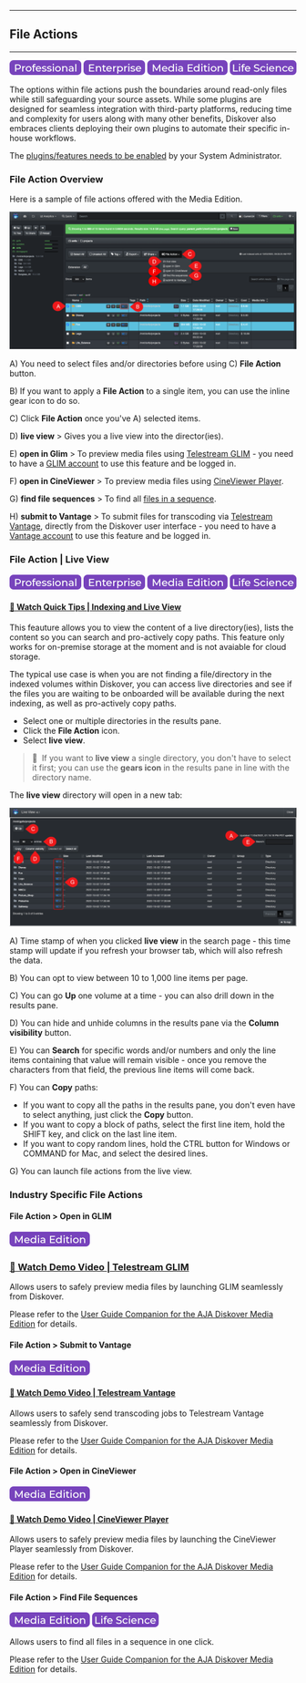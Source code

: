 <p id="file_action"></p>

___
## File Actions
___

![Image: Professional Edition Label](images/button_edition_professional.png)&nbsp;![Image: Enterprise Edition Label](images/button_edition_enterprise.png)&nbsp;![Image: AJA Diskover Media Edition Label](images/button_edition_media.png)&nbsp;![Image: Life Science Edition Label](images/button_edition_life_science.png)

The options within file actions push the boundaries around read-only files while still safeguarding your source assets. While some plugins are designed for seamless integration with third-party platforms, reducing time and complexity for users along with many other benefits, Diskover also embraces clients deploying their own plugins to automate their specific in-house workflows. 

The [plugins/features needs to be enabled](#https://docs.diskoverdata.com/diskover_configuration_and_administration_guide/#diskover-web-plugins-file-actions) by your System Administrator.

### File Action Overview

Here is a sample of file actions offered with the Media Edition.

![Image: Select File Action](images/image_file_action_options_20221104.png)

A) You need to select files and/or directories before using C) **File Action** button.

B) If you want to apply a **File Action** to a single item, you can use the inline gear icon to do so.

C) Click **File Action** once you've A) selected items.

D) **live view** > Gives you a live view into the director(ies).

E) **open in Glim** > To preview media files using [Telestream GLIM](https://diskoverdata.com/products/products-aja-media-edition/#glim) - you need to have a [GLIM account](https://www.telestream.net/glim/overview.htm) to use this feature and be logged in.

F) **open in CineViewer** > To preview media files using [CineViewer Player](https://diskoverdata.com/products/products-aja-media-edition/#cineviewer).

G) **find file sequences** > To find all [files in a sequence](https://docs.diskoverdata.com/diskover_user_guide_companion_aja_media_edition/#find-file-sequences).

H) **submit to Vantage** > To submit files for transcoding via [Telestream Vantage](https://diskoverdata.com/products/products-aja-media-edition/#vantage), directly from the Diskover user interface - you need to have a [Vantage account](http://www.telestream.net/vantage/overview.htm) to use this feature and be logged in.

<p id="file_action_live_view"></p>

### File Action | Live View

![Image: Professional Edition Label](images/button_edition_professional.png)&nbsp;![Image: Enterprise Edition Label](images/button_edition_enterprise.png)&nbsp;![Image: AJA Diskover Media Edition Label](images/button_edition_media.png)&nbsp;![Image: Life Science Edition Label](images/button_edition_life_science.png)

#### [🍿 Watch Quick Tips | Indexing and Live View](https://vimeo.com/767272643)

This feauture allows you to view the content of a live directory(ies), lists the content so you can search and pro-actively copy paths. This feature only works for on-premise storage at the moment and is not avaiable for cloud storage.

The typical use case is when you are not finding a file/directory in the indexed volumes within Diskover, you can access live directories and see if the files you are waiting to be onboarded will be available during the next indexing, as well as pro-actively copy paths.

- Select one or multiple directories in the results pane.
- Click the **File Action** icon.
- Select **live view**.

>🔆 &nbsp;If you want to **live view** a single directory, you don't have to select it first; you can use the **gears icon** in the results pane in line with the directory name. 

The **live view** directory will open in a new tab:

![Image: Directory Live View](images/image_file_action_live_view_20230215.png)

A) Time stamp of when you clicked **live view** in the search page - this time stamp will update if you refresh your browser tab, which will also refresh the data.

B) You can opt to view between 10 to 1,000 line items per page.

C) You can go **Up** one volume at a time - you can also drill down in the results pane.

D) You can hide and unhide columns in the results pane via the **Column visibility** button.

E) You can **Search** for specific words and/or numbers and only the line items containing that value will remain visible - once you remove the characters from that field, the previous line items will come back.

F) You can **Copy** paths:
  - If you want to copy all the paths in the results pane, you don't even have to select anything, just click the **Copy** button.
  - If you want to copy a block of paths, select the first line item, hold the SHIFT key, and click on the last line item.
  - If you want to copy random lines, hold the CTRL button for Windows or COMMAND for Mac, and select the desired lines.

G) You can launch file actions from the live view.

<p id="file_action_glim"></p>

### Industry Specific File Actions

#### File Action > Open in GLIM

![Image: AJA Diskover Media Edition Label](images/button_edition_media.png)

### [🍿 Watch Demo Video | Telestream GLIM](https://vimeo.com/665037937)

Allows users to safely preview media files by launching GLIM seamlessly from Diskover.

Please refer to the [User Guide Companion for the AJA Diskover Media Edition](https://docs.diskoverdata.com/diskover_user_guide_companion_aja_media_edition/#preview-media-files-with-telestream-glim) for details.

<p id="file_action_vantage"></p>

#### File Action > Submit to Vantage

![Image: AJA Diskover Media Edition Label](images/button_edition_media.png)

#### [🍿 Watch Demo Video | Telestream Vantage](https://vimeo.com/669672933)

Allows users to safely send transcoding jobs to Telestream Vantage seamlessly from Diskover.

Please refer to the [User Guide Companion for the AJA Diskover Media Edition](https://docs.diskoverdata.com/diskover_user_guide_companion_aja_media_edition/#vantage-submit-transcoding-jobs-direclty-from-diskover) for details.

<p id="file_action_cineviewer"></p>

#### File Action > Open in CineViewer

![Image: AJA Diskover Media Edition Label](images/button_edition_media.png)

#### [🍿 Watch Demo Video | CineViewer Player](https://vimeo.com/765285042)

Allows users to safely preview media files by launching the CineViewer Player seamlessly from Diskover.

Please refer to the [User Guide Companion for the AJA Diskover Media Edition](https://docs.diskoverdata.com/diskover_user_guide_companion_aja_media_edition/#cineviewer-player) for details.

<p id="file_action_file_sequences"></p>

#### File Action > Find File Sequences

![Image: AJA Diskover Media Edition Label](images/button_edition_media.png)&nbsp;![Image: Life Science Edition Label](images/button_edition_life_science.png)

Allows users to find all files in a sequence in one click.

Please refer to the [User Guide Companion for the AJA Diskover Media Edition](https://docs.diskoverdata.com/diskover_user_guide_companion_aja_media_edition/#find-all-files-in-a-sequence) for details.
